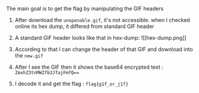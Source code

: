 The main goal is to get the flag by manipulating the GIF headers

1. After download the `unopenable.gif`, it's not accessible. when I checked online its hex dump, it differed from standard GIF header
2. A standard GIF header looks like that in hex-dump:
![[hex-dump.png]]

3. According to that I can change the header of that GIF and download into the `new.gif`
4. After I see the GIF then it shows the base64 encrypted text : ``ZmxhZ3tnMWZfb3JfajFmfQ==``
5. I decode it and get the flag : ``flag{g1f_or_j1f}``
